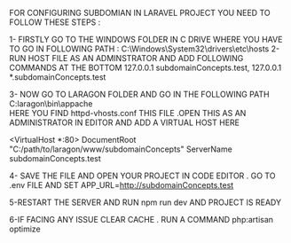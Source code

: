 FOR CONFIGURING SUBDOMIAN IN LARAVEL PROJECT YOU NEED TO FOLLOW THESE STEPS : 

1- FIRSTLY GO TO THE WINDOWS FOLDER IN C DRIVE WHERE YOU HAVE TO GO IN FOLLOWING PATH :  C:\Windows\System32\drivers\etc\hosts 
2- RUN HOST FILE AS AN ADMINSTRATOR AND ADD FOLLOWING COMMANDS AT THE BOTTOM 
    127.0.0.1  subdomainConcepts.test,
    127.0.0.1 *.subdomainConcepts.test

3- NOW GO TO LARAGON FOLDER AND GO IN THE FOLLOWING PATH C:laragon\bin\appache   
   HERE YOU FIND httpd-vhosts.conf THIS FILE .OPEN THIS AS AN ADMINISTRATOR IN EDITOR AND ADD A VIRTUAL HOST HERE

   
   <VirtualHost *:80>
    DocumentRoot "C:/path/to/laragon/www/subdomainConcepts"
    ServerName subdomainConcepts.test
  </VirtualHost>
  

4- SAVE THE FILE AND OPEN YOUR PROJECT IN CODE EDITOR . GO TO .env FILE AND SET APP_URL=http://subdomainConcepts.test

5-RESTART THE SERVER AND RUN npm run dev  AND PROJECT IS READY 

6-IF FACING ANY ISSUE CLEAR CACHE . RUN A COMMAND php:artisan optimize
